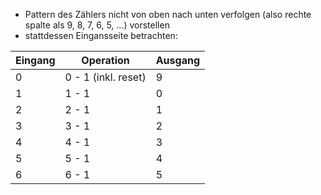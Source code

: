 - Pattern des Zählers nicht von oben nach unten verfolgen (also rechte spalte als 9, 8, 7, 6, 5, ...) vorstellen
- stattdessen Eingansseite betrachten:

| Eingang | Operation | Ausgang |
| ---- | ---- | ---- |
| 0 | 0 - 1 (inkl. reset) | 9 |
| 1 | 1 - 1 | 0 |
| 2 | 2 - 1 | 1 |
| 3 | 3 - 1 | 2 |
| 4 | 4 - 1 | 3 |
| 5 | 5 - 1 | 4 |
| 6 | 6 - 1 | 5 |
